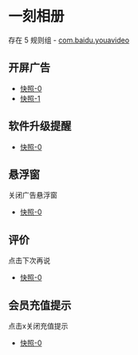 # 一刻相册

存在 5 规则组 - [com.baidu.youavideo](/src/apps/com.baidu.youavideo.ts)

## 开屏广告

- [快照-0](https://gkd-kit.gitee.io/import/12597925)
- [快照-1](https://gkd-kit.gitee.io/import/12598507)

## 软件升级提醒

- [快照-0](https://gkd-kit.gitee.io/import/12597916)

## 悬浮窗

关闭广告悬浮窗

- [快照-0](https://gkd-kit.gitee.io/import/12970088)

## 评价

点击下次再说

- [快照-0](https://gkd-kit.gitee.io/import/12970094)

## 会员充值提示

点击x关闭充值提示

- [快照-0](https://gkd-kit.gitee.io/import/12970094)
